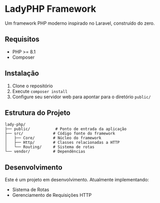 # LadyPHP Framework

Um framework PHP moderno inspirado no Laravel, construído do zero.

## Requisitos

- PHP >= 8.1
- Composer

## Instalação

1. Clone o repositório
2. Execute `composer install`
3. Configure seu servidor web para apontar para o diretório `public/`

## Estrutura do Projeto

```
lady-php/
├── public/           # Ponto de entrada da aplicação
├── src/             # Código fonte do framework
│   ├── Core/        # Núcleo do framework
│   ├── Http/        # Classes relacionadas a HTTP
│   └── Routing/     # Sistema de rotas
└── vendor/          # Dependências
```

## Desenvolvimento

Este é um projeto em desenvolvimento. Atualmente implementando:

- Sistema de Rotas
- Gerenciamento de Requisições HTTP 